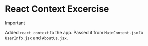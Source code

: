 # React Context Excercise

> [!IMPORTANT]
> Added `react context` to the app. Passed it from `MainContent.jsx` to `UserInfo.jsx` and `AboutUs.jsx`.
